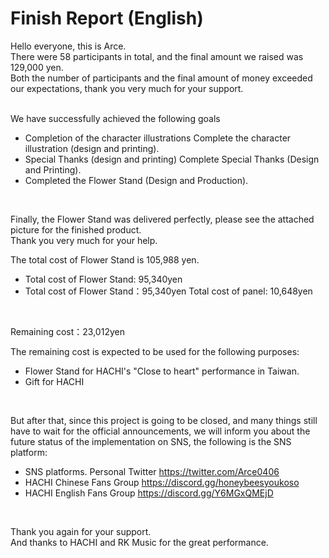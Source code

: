 # Finish Report (English)

Hello everyone, this is Arce.
<br>
There were 58 participants in total, and the final amount we raised was 129,000 yen.
<br>
Both the number of participants and the final amount of money exceeded our expectations, thank you very much for your support.
<br><br>

We have successfully achieved the following goals

- Completion of the character illustrations Complete the character illustration (design and printing).
- Special Thanks (design and printing) Complete Special Thanks (Design and Printing).
- Completed the Flower Stand (Design and Production).

<br>

Finally, the Flower Stand was delivered perfectly, please see the attached picture for the finished product.
<br>
Thank you very much for your help.
<br>

The total cost of Flower Stand is 105,988 yen.

- Total cost of Flower Stand: 95,340yen
- Total cost of Flower Stand：95,340yen Total cost of panel: 10,648yen

<br>

Remaining cost：23,012yen
<br>

The remaining cost is expected to be used for the following purposes:

- Flower Stand for HACHI's "Close to heart" performance in Taiwan.
- Gift for HACHI

<br>

But after that, since this project is going to be closed, and many things still have to wait for the official announcements, we will inform you about the future status of the implementation on SNS, the following is the SNS platform:

- SNS platforms. Personal Twitter https://twitter.com/Arce0406
- HACHI Chinese Fans Group https://discord.gg/honeybeesyoukoso
- HACHI English Fans Group https://discord.gg/Y6MGxQMEjD

<br>

Thank you again for your support.
<br>
And thanks to HACHI and RK Music for the great performance.
